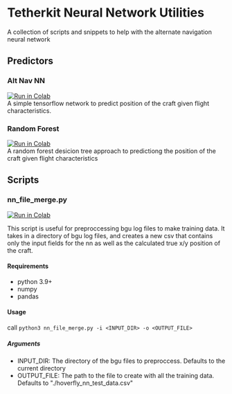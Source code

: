 # Tetherkit Neural Network Utilities
A collection of scripts and snippets to help with the alternate navigation neural network

## Predictors
### Alt Nav NN
[![Run in Colab](https://colab.research.google.com/assets/colab-badge.svg)](https://colab.research.google.com/github/HoverflyHampton/Tetherkit_NN_Utilities/blob/master/Simple%20Alt%20Nav%20NN.ipynb)  
A simple tensorflow network to predict position of the craft given flight characteristics. 

### Random Forest
[![Run in Colab](https://colab.research.google.com/assets/colab-badge.svg)](https://colab.research.google.com/github/HoverflyHampton/Tetherkit_NN_Utilities/blob/master/Random_Forest_Alt_Nav.ipynb)  
A random forest desicion tree approach to predictiong the position of the craft given flight characteristics

## Scripts
### nn_file_merge.py
[![Run in Colab](https://colab.research.google.com/assets/colab-badge.svg)](https://colab.research.google.com/github/HoverflyHampton/Tetherkit_NN_Utilities/blob/master/Dataset%20Creator.ipynb#scrollTo=80fba116-6099-4737-814a-e2afe6bb57e1)

This script is useful for preproccessing bgu log files to make training data. It takes in a directory of bgu log files, and creates a new csv that contains only the input fields for the nn as well as the calculated true x/y position of the craft. 
#### Requirements
- python 3.9+
- numpy
- pandas
#### Usage
call `python3 nn_file_merge.py -i <INPUT_DIR> -o <OUTPUT_FILE>`
##### Arguments
- INPUT_DIR: The directory of the bgu files to preproccess. Defaults to the current directory
- OUTPUT_FILE: The path to the file to create with all the training data. Defaults to "./hoverfly_nn_test_data.csv"

